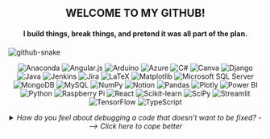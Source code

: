 <p><h2 align="center"> WELCOME TO MY GITHUB! </h2><h4 align="center">I build things, break things, and pretend it was all part of the plan.</h4></p>
<picture>
  <source media="(prefers-color-scheme: dark)" srcset="https://raw.githubusercontent.com/tobiasmeyhoefer/tobiasmeyhoefer/output/github-snake-dark.svg" />
  <source media="(prefers-color-scheme: light)" srcset="https://raw.githubusercontent.com/tobiasmeyhoefer/tobiasmeyhoefer/output/github-snake.svg" />
  <img alt="github-snake" src="https://raw.githubusercontent.com/tobiasmeyhoefer/tobiasmeyhoefer/output/github-snake.svg" align="center"/>
<br></picture>
<p align="center">
  <img src="https://img.shields.io/badge/Anaconda-%2344A833.svg?style=for-the-badge&logo=anaconda&logoColor=white" title="Anaconda" />
  <img src="https://img.shields.io/badge/angular.js-%23E23237.svg?style=for-the-badge&logo=angularjs&logoColor=white" title="Angular.js" />
  <img src="https://img.shields.io/badge/Arduino-00979D?style=for-the-badge&logo=Arduino&logoColor=white" title="Arduino" />
  <img src="https://img.shields.io/badge/Azure-%230072C6.svg?style=for-the-badge&logo=microsoftazure&logoColor=white" title="Azure" />
  <img src="https://img.shields.io/badge/c%23-%23239120.svg?style=for-the-badge&logo=csharp&logoColor=white" title="C#" />
  <img src="https://img.shields.io/badge/Canva-%2300C4CC.svg?style=for-the-badge&logo=Canva&logoColor=white" title="Canva" />
  <img src="https://img.shields.io/badge/django-%23092E20.svg?style=for-the-badge&logo=django&logoColor=white" title="Django" />
  <img src="https://img.shields.io/badge/java-%23ED8B00.svg?style=for-the-badge&logo=openjdk&logoColor=white" title="Java" />
  <img src="https://img.shields.io/badge/Jenkins-%232C5263.svg?style=for-the-badge&logo=jenkins&logoColor=white" title="Jenkins" />
  <img src="https://img.shields.io/badge/jira-%230A0FFF.svg?style=for-the-badge&logo=jira&logoColor=white" title="Jira" />
  <img src="https://img.shields.io/badge/latex-%23008080.svg?style=for-the-badge&logo=latex&logoColor=white" title="LaTeX" />
  <img src="https://img.shields.io/badge/Matplotlib-%23ffffff.svg?style=for-the-badge&logo=Matplotlib&logoColor=black" title="Matplotlib" />
  <img src="https://img.shields.io/badge/Microsoft%20SQL%20Server-CC2927?style=for-the-badge&logo=microsoft%20sql%20server&logoColor=white" title="Microsoft SQL Server" />
  <img src="https://img.shields.io/badge/MongoDB-%234ea94b.svg?style=for-the-badge&logo=mongodb&logoColor=white" title="MongoDB" />
  <img src="https://img.shields.io/badge/mysql-4479A1.svg?style=for-the-badge&logo=mysql&logoColor=white" title="MySQL" />
  <img src="https://img.shields.io/badge/numpy-%23013243.svg?style=for-the-badge&logo=numpy&logoColor=white" title="NumPy" />
  <img src="https://img.shields.io/badge/Notion-%23000000.svg?style=for-the-badge&logo=notion&logoColor=white" title="Notion" />
  <img src="https://img.shields.io/badge/pandas-%23150458.svg?style=for-the-badge&logo=pandas&logoColor=white" title="Pandas" />
  <img src="https://img.shields.io/badge/Plotly-%233F4F75.svg?style=for-the-badge&logo=plotly&logoColor=white" title="Plotly" />
  <img src="https://img.shields.io/badge/power_bi-F2C811?style=for-the-badge&logo=powerbi&logoColor=black" title="Power BI" />
  <img src="https://img.shields.io/badge/python-3670A0?style=for-the-badge&logo=python&logoColor=ffdd54" title="Python" />
  <img src="https://img.shields.io/badge/Raspberry_Pi-C51A4A?style=for-the-badge&logo=Raspberry-Pi" title="Raspberry Pi" />
  <img src="https://img.shields.io/badge/react-%2320232a.svg?style=for-the-badge&logo=react&logoColor=%2361DAFB" title="React" />
  <img src="https://img.shields.io/badge/scikit--learn-%23F7931E.svg?style=for-the-badge&logo=scikit-learn&logoColor=white" title="Scikit-learn" />
  <img src="https://img.shields.io/badge/SciPy-%230C55A5.svg?style=for-the-badge&logo=scipy&logoColor=%white" title="SciPy" />
  <img src="https://img.shields.io/badge/Streamlit-%23FE4B4B.svg?style=for-the-badge&logo=streamlit&logoColor=white" title="Streamlit" />
  <img src="https://img.shields.io/badge/TensorFlow-%23FF6F00.svg?style=for-the-badge&logo=TensorFlow&logoColor=white" title="TensorFlow" />
  <img src="https://img.shields.io/badge/typescript-%23007ACC.svg?style=for-the-badge&logo=typescript&logoColor=white" title="TypeScript" />
<br></p></p>

<details align="center"><summary><i>How do you feel about debugging a code that doesn’t want to be fixed? ---> Click here to cope better</i></summary><br>
  
<p align="center">
  <img src=https://github.com/iamsiddharthdas/iamsiddharthdas/blob/51b31e9effe6a3ef5b6f6d1033989eb60e9e9e8f/1686078905713.gif/>
</p>


